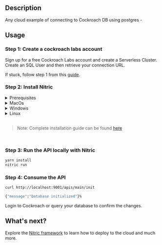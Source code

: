 ## Description

Any cloud example of connecting to Cockroach DB using postgres - 

## Usage

### Step 1: Create a cockroach labs account  

Sign up for a free Cockroach Labs account and create a Serverless Cluster.
Create an SQL User and then retrieve your connection URL.

If stuck, follow step 1 from this [guide](https://www.cockroachlabs.com/docs/v22.1/deploy-lambda-function.html).

### Step 2: Install Nitric

<details>
 <summary>Prerequisites</summary>

- [Git](https://git-scm.com/)
- [Docker](https://docs.docker.com/get-docker/)
- [Pulumi](https://www.pulumi.com/docs/reference/cli/)

</details>

<details>
 <summary>MacOs</summary>

Install with [homebrew](https://brew.sh/)

```bash
brew install nitrictech/tap/nitric
```

</details>

<details>
 <summary>Windows</summary>

Install with [scoop](https://scoop.sh/)

```
scoop bucket add nitric https://github.com/nitrictech/scoop-bucket.git
scoop install nitric
```

</details>

<details>
 <summary>Linux</summary>
 
Download as a scripted install via curl.

```bash
curl https://nitric.io/install | bash

```

 </details>

<br/>

> Note: Complete installation guide can be found [here](https://nitric.io/docs/installation)

<br/>

### Step 3: Run the API locally with Nitric

```bash
yarn install
nitric run
```

### Step 4: Consume the API

```bash
curl http://localhost:9001/apis/main/init
```

```bash
{"message":"Database initialized"}% 
```

Login to Cockroach or query your database to confirm the changes.

## What's next?

Explore the [Nitric framework](https://nitric.io/docs) to learn how to deploy to the cloud and much more.
